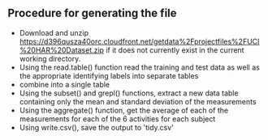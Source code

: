 ## Procedure for generating the file

* Download and unzip https://d396qusza40orc.cloudfront.net/getdata%2Fprojectfiles%2FUCI%20HAR%20Dataset.zip
if it does not currently exist in the current working directory.
* Using the read.table() function read the training and test data as well as 
the appropriate identifying labels into separate tables
* combine into a single table
* Using the subset() and grepl() functions, extract a new data table containing
only the mean and standard deviation of the measurements
* Using the aggregate() function, get the average of each of the measurements
    for each of the 6 activities for each subject
* Using write.csv(), save the output to 'tidy.csv'
